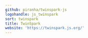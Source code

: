 ```yaml
---
github: piranha/twinspark-js
logohandle: js_twinspark
sort: twinspark
title: TwinSpark
website: 'https://twinspark.js.org/'
---
```

